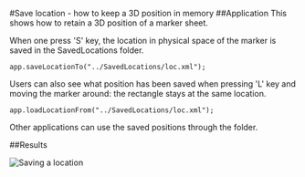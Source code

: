 #Save location - how to keep a 3D position in memory
##Application
This shows how to retain a 3D position of a marker sheet. 

When one press 'S' key, the location in physical space of the marker is saved in the SavedLocations folder. 

`app.saveLocationTo("../SavedLocations/loc.xml");`

Users can also see what position has been saved when pressing 'L' key and moving the marker around: the rectangle stays at the same location.

`app.loadLocationFrom("../SavedLocations/loc.xml");`

Other applications can use the saved positions through the folder.

##Results

![Saving a location](https://github.com/potioc/Papart-examples/blob/master/papart-examples/Camera/SaveLocation/savelocation.png)
